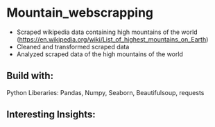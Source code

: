 # Mountain_webscrapping
- Scraped wikipedia data containing high mountains of the world (https://en.wikipedia.org/wiki/List_of_highest_mountains_on_Earth)
- Cleaned and transformed scraped data 
- Analyzed scraped data of the high mountains of the world
## Build with:
Python Liberaries: Pandas, Numpy, Seaborn, Beautifulsoup, requests

## Interesting Insights:
